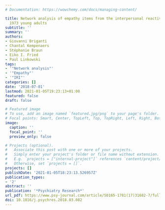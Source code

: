 ```yaml
---
# Documentation: https://wowchemy.com/docs/managing-content/

title: Network analysis of empathy items from the interpersonal reactivity index in
  1973 young adults
subtitle: ''
summary: ''
authors:
- Giovanni Briganti
- Chantal Kempenaers
- Stéphanie Braun
- Eiko I. Fried
- Paul Linkowski
tags:
- '"Network analysis"'
- '"Empathy"'
- '"IRI"'
categories: []
date: '2018-07-01'
lastmod: 2021-01-05T19:23:13+01:00
featured: false
draft: false

# Featured image
# To use, add an image named `featured.jpg/png` to your page's folder.
# Focal points: Smart, Center, TopLeft, Top, TopRight, Left, Right, BottomLeft, Bottom, BottomRight.
image:
  caption: ''
  focal_point: ''
  preview_only: false

# Projects (optional).
#   Associate this post with one or more of your projects.
#   Simply enter your project's folder or file name without extension.
#   E.g. `projects = ["internal-project"]` references `content/project/deep-learning/index.md`.
#   Otherwise, set `projects = []`.
projects: []
publishDate: '2021-01-05T18:23:13.526957Z'
publication_types:
- '2'
abstract: ''
publication: '*Psychiatry Research*'
url_pdf: https://www.psy-journal.com/article/S0165-1781(17)31682-7/fulltext
doi: 10.1016/j.psychres.2018.03.082
---
```

